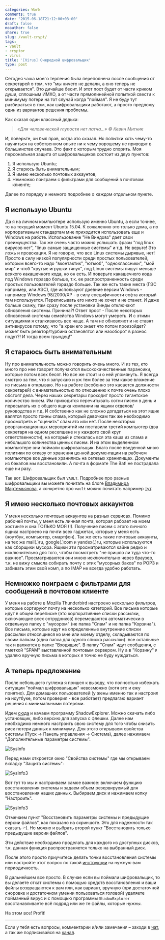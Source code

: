 ```yaml
---
categories: Work
comments: true
date: "2015-06-18T21:12:00+03:00"
draft: false
noauthor: false
share: true
slug: /vault-crypt/
tags:
- vault
- cryptor
- virus
title: '[Virus] Очередной шифровальщик'
type: post
---
```


Сегодня чаша моего терпения была переполнена после сообщения от секретарей о том, что "мы ничего не делали, а оно теперь не открывается". Это дичайше бесит. И этот пост будет от части криком души, сплошным ИМХО, а от части прямолинейной попыткой свести к минимуму потери на тот случай когда "поймал". Я не буду тут разбираться в том, как шифровальщики работают, а просто предложу один из вариантов решения проблемы.

Как сказал один классный дядька:

> *«Для человеческой глупости нет патча…» © Кевин Митник*

И, поверьте, он был прав, когда это сказал. Но попытки хоть чему-то научиться на собственном опыте ни к чему хорошему не приводят в большинстве случаев. Это факт с которым трудно спорить. Моя персональная защита от шифровальщиков состоит из двух пунктов:

1. Я использую Ubuntu;
2. Я старюсь быть внимательным;
3. Я имею несколько почтовых аккаунтов;
4. Немножко поиграем с фильтрами для сообщений в почтовом клиенте;

Далее по порядку и немного подробнее о каждом отдельном пункте.

## Я использую Ubuntu

Да я на личном компьютере использую именно Ubuntu, а если точнее, то на текущий момент Ubuntu 15.04. К сожалению это только дома, а по корпоративным стандартам мне приходится использовать еще и Windows на работе. Использование "Не Виндовз" дает свои преимущества. Так же очень часто можно услышать фразы "под linux вирусов нет", "linux самые защищенные системы" и т.д. Не верьте! Это ложь и провокация. Я не говорю, что все Linux системы дырявые, нет! Просто в силу низкой популярности среди простых пользователей, которым всего-то надо "вконтактик", "ютьюб", "одноклассники", "мой мир" и чтоб "крутые игрушки тянул", под Linux системы пишут меньше всякого какашечного кода, но он есть. И поверьте какашечного кода под Windows гораздо больше, т.к. ее распространенность среди простых пользователей гораздо больше. Так же есть такие места (ГЭС например, или АЭС), где используют древние версии Windows - например Windows 98/2000/XP - в силу специфичности софта который там используется. Переписывать его никто не хочет и не станет. И даже больше скажу, там сразу после установки Винды отключают обновления системы. Причина?! Ответ прост - После некоторых обновлений системы семейства Windows могут умереть. И с этими ситуациями я сталкиваюсь все чаще. А там не обновляют и не ставят антивирусов потому, что "а хрен его знает что потом произойдет? может быть реактор/турбина остановятся или наооборот в разнос подут?! И тогда всем трындец!"

## Я стараюсь быть внимательным

Ну про внимательность можно говорить очень много. И из тех, кто много про нее говорит получаются высококачественные параноики, которые потом всех бесят. Но все же стоит и о ней упомянуть. Я всегда смотрю за тем, что я запускаю и уж тем более за тем какое вложение из письма я открываю. Но на работе (особенно это касается должности секретарей) с внимательностью по отношению к почте очень плохо обстоят дела. Через наших секретарш проходит просто гигантское количество писем. Им приходится перечитывать сотни писем в день и пересылать их с общего ящика компании на ящики отделов/руководства и т.д. И собственно как не сложно догадаться на этот ящик валятся просто тонны спама, который девочкам так же необходимо просмотреть и "оценить" спам это или нет. После некоторых реорганизационных мероприятий им поставили третий компьютер (два секретаря на одном ресепшене и у каждого свой круг ответственности), на который и стекалась вся эта каша из спама и небольшого количества ценных писем. И на этом выделенном компьютере они поймали шифровальщик. Благо после введенной мною политики по отказу от хранения ценной документации на рабочем компьютере все данные хранились на сетевых хранилищах. Документы из бэкапов мы восстановили. А почта в формате The Bat! не пострадала еще ни разу.

Так вот. Шифровальщик был `VAULT`. Подробнее про разные шифровальщики вы можете почитать на блоге [Владимира Мартемьянова,](http://vmartyanov.ru/) а конкретно про `vault` можно почитать например [тут](http://forum.drweb.com/index.php?showtopic=320137).

## Я имею несколько почтовых аккаунтов

У меня несколько почтовых аккаунтов на разных сервисах. Помимо рабочей почты, у меня есть личная почта, которая рабоает на моем хостинге и она ТОЛЬКО МОЯ (!). Получение писем с этого личного ящика настроено на почти всех гаджетах, которые у меня есть (ноутбук, компьютер, смартфон). Так же есть такие почтовые аккаунты, на тех же mail(.)ru, google(.)com и yandex(.)ru, которые используются как сборщики мусора. Ящики эти просматриваются кайне редко и исключительно для того, чтобы посмотреть "не пришло ли туда что-то важное". Просматриваются они мною исключительно через браузер, т.к. не вижу смысла собирать почту с этих "мусорных баков" по POP3 и забивать этим свой комп, а по IMAP не всегда удобно работать.

## Немножко поиграем с фильтрами для сообщений в почтовом клиенте

У меня на работе в Mozilla Thunderbird настроено несколько фильтров, которые сортируют почту на несколько категорий. Все письма которые идут в общей переписке (это корпоративные списки рассылки, включающие всех сотрудников) перемещаются автоматически в отдельную папку с "мусором" (не папка "Спам" и не папка "Корзина"). Все письма, которые идут на определенные внутренние списки рассылки относящиеся ко мне или моему отделу, складываются по своим папкам (одна папка для одного списка рассылки). все остальные так и валяются в папке "Входящие". В папку "Спам" идут сообщения, с пметкой "SPAM" выставленной почтовым сервером. Ну а в "Корзину" я удаляю вручную письма в которых я точно не буду нуждаться.

## А теперь предложение

После небольшего гуглежа я пришел к выводу, что полностью избежать ситуации "поймал шифровальщик" невозможно (хотя это и ежу понятно). Для домашних пользователей (у жены именно так и настроил на ноутбуке, потом проверил - все работает) предлагаю вариант решения с минимальными потерями.

Идем [сюда](http://www.shadowexplorer.com/downloads.html) и качаем программу ShadowExplorer. Можно скачать либо установщик, либо версию для запуска с флешки. Далее нам необходимо немного настроить свою систему для того чтобы снизить риск потери данных к минимуму. Для этого открываем свойства системы (Пуск -> Панель управления -> Система), далее нажимаем "Дополнительные параметры системы".

![SysInfo](https://jtprog.ru/wp-content/uploads/2015/06/SysInfo.png)

Перед нами откроется окно "Свойства системы" где мы открываем вкладку "Защита системы":

![SysInfo3](https://jtprog.ru/wp-content/uploads/2015/06/SysInfo3.png)

Вот тут то мы и настраиваем самое важное: включаем функцию восстановления системы и задаем объем резервируемый для восстановления наших данных. Выбираем диск и нажимаем копку "Настроить".

![SysInfo3](https://jtprog.ru/wp-content/uploads/2015/06/SysInfo3.png)

Отмечаем пункт "Восстановить параметры системы и предыдущие версии файлов", как показано на скриншоте. Это для надежности так сказать :-). Но можно и выбрать второй пункт "Восстановить только предыдущие версии файлов".

Эти действие необходимо проделать для каждого из доступных дисков, т.к. данная функция распространяется только на выбранный диск.

После этого просто приучитесь делать точки восстановления системы или настройте этот вопрос по такой [инструкции](https://jtprog.ru/windows-restore-point/) на нужную вам периодичность.

В дальнейшем все просто. В случае если вы поймали шифровальщик, то вы делаете откат системы с помощью средств восстановления и ваши файлы возвращаются к вам или, как вариант, вручную (при достаточной сноровке и достаточном умении пользоваться головой) удаляете пойманный вирус и с помощью программы `ShadowExplorer` восстанавливаете всё подряд или же те файлы, которые нужны.

На этом все! Profit!

---
Если у тебя есть вопросы, комментарии и/или замечания – заходи в [чат](https://ttttt.me/jtprogru_chat), а так же подписывайся на [канал](https://ttttt.me/jtprogru_channel).
